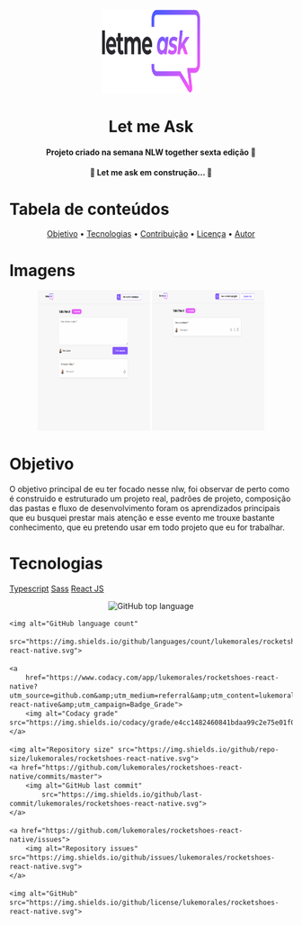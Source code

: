 <p align="center">
	<a href="https://letmeask-nlw-c05b8.web.app/">
		<img src="./src/assets/images/logo.svg" height="150" width="175" alt="logo let me ask" />
	</a>
</p>

<h1 id="#sobre" align="center">Let me Ask</h1>

<h4 align="center">Projeto criado na semana NLW together sexta edição 🚀</h4>

<h4 align="center">🚧 Let me ask em construção... 🚧</h4>

Tabela de conteúdos
=================
<p align="center">
	<a href="#objetivo">Objetivo</a> •
	<a href="#tecnologias">Tecnologias</a> •
	<a href="#contribuicao">Contribuição</a> •
	<a href="#licenca">Licença</a> •
	<a href="#autor">Autor</a>
</p>

Imagens
=================
<div align="center">
	<img src="./src/assets/readme-images/letmeaskpergunta.png" alt="lista de perguntas" height="250" width="200">
	<img src="./src/assets/readme-images/letmeaskAdmin.png" alt="pagina de admin" height="250" width="200">
</div>

Objetivo
=================

<p>O objetivo principal de eu ter focado nesse nlw, foi observar de
	perto como é construido e estruturado um projeto real, padrões de projeto,
	composição das pastas e fluxo de desenvolvimento foram os aprendizados principais
	que eu busquei prestar mais atenção e esse evento me trouxe bastante conhecimento,
	que eu pretendo usar em todo projeto que eu for trabalhar.</p>

Tecnologias
=================

<a href="https://www.typescriptlang.org/">Typescript</a>
<a href="https://sass-lang.com/">Sass</a>
<a href="https://pt-br.reactjs.org/">React JS</a>

<p align="center">
	<img alt="GitHub top language"
		src="https://img.shields.io/github/languages/top/lukemorales/rocketshoes-react-native.svg">

	<img alt="GitHub language count"
		src="https://img.shields.io/github/languages/count/lukemorales/rocketshoes-react-native.svg">

	<a
		href="https://www.codacy.com/app/lukemorales/rocketshoes-react-native?utm_source=github.com&amp;utm_medium=referral&amp;utm_content=lukemorales/rocketshoes-react-native&amp;utm_campaign=Badge_Grade">
		<img alt="Codacy grade" src="https://img.shields.io/codacy/grade/e4cc1482460841bdaa99c2e75e01f0bc.svg">
	</a>

	<img alt="Repository size" src="https://img.shields.io/github/repo-size/lukemorales/rocketshoes-react-native.svg">
	<a href="https://github.com/lukemorales/rocketshoes-react-native/commits/master">
		<img alt="GitHub last commit"
			src="https://img.shields.io/github/last-commit/lukemorales/rocketshoes-react-native.svg">
	</a>

	<a href="https://github.com/lukemorales/rocketshoes-react-native/issues">
		<img alt="Repository issues" src="https://img.shields.io/github/issues/lukemorales/rocketshoes-react-native.svg">
	</a>

	<img alt="GitHub" src="https://img.shields.io/github/license/lukemorales/rocketshoes-react-native.svg">
</p>
